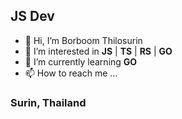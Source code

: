 ## JS Dev

- 👋 Hi, I’m Borboom Thilosurin
- 👀 I’m interested in __JS__ | __TS__ | __RS__ | __GO__
- 🌱 I’m currently learning __GO__
- 📫 How to reach me ...

### Surin, Thailand
